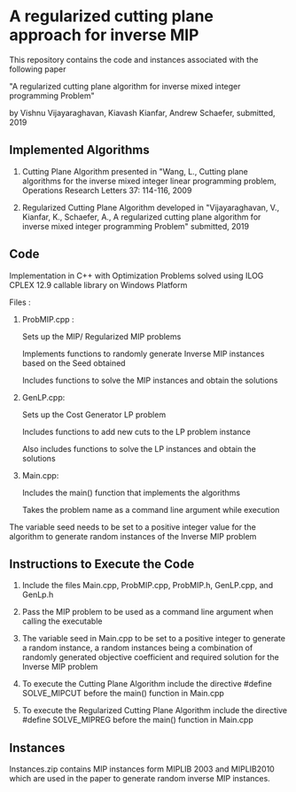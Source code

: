 # A regularized cutting plane approach for inverse MIP
This repository contains the code and instances associated with the following paper

"A regularized cutting plane algorithm for inverse mixed integer programming Problem" 

by Vishnu Vijayaraghavan, Kiavash Kianfar, Andrew Schaefer, submitted, 2019

## Implemented Algorithms 
    
1. Cutting Plane Algorithm presented in "Wang, L., Cutting plane algorithms for the inverse mixed integer linear programming problem, Operations Research Letters 37: 114-116, 2009  
      
2. Regularized Cutting Plane Algorithm developed in "Vijayaraghavan, V., Kianfar, K., Schaefer, A., A regularized cutting plane algorithm for inverse mixed integer programming Problem"  submitted, 2019

## Code

Implementation in C++ with Optimization Problems solved using ILOG CPLEX 12.9 callable library on Windows Platform

Files : 
       
1. ProbMIP.cpp : 

    Sets up the MIP/ Regularized MIP problems
                      
    Implements functions to randomly generate Inverse MIP instances based on the Seed obtained
                        
    Includes functions to solve the MIP instances and obtain the solutions

2. GenLP.cpp:

    Sets up the Cost Generator LP problem 
                         
    Includes functions to add new cuts to the LP problem instance

    Also includes functions to solve the LP instances and obtain the solutions  

3. Main.cpp: 

    Includes the main() function that implements the algorithms

    Takes the problem name as a command line argument while execution
 
The variable seed needs to be set to a positive integer value for the algorithm to generate random instances of the Inverse MIP problem
 
## Instructions to Execute the Code

1. Include the files Main.cpp, ProbMIP.cpp, ProbMIP.h, GenLP.cpp, and GenLp.h

2. Pass the MIP problem to be used as a command line argument when calling the executable

3. The variable seed in Main.cpp to be set to a positive integer to generate a random instance,
   a random instances being a combination of randomly generated objective coefficient and required solution for the Inverse MIP problem

4. To execute the Cutting Plane Algorithm include the directive #define SOLVE_MIPCUT before the main() function in Main.cpp

5. To execute the Regularized Cutting Plane Algorithm include the directive #define SOLVE_MIPREG before the main() function in Main.cpp

## Instances

Instances.zip contains MIP instances form MIPLIB 2003 and MIPLIB2010 which are used in the paper to generate random inverse MIP instances. 







